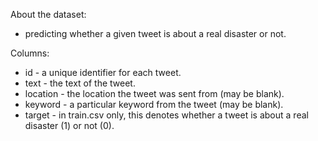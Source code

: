 About the dataset:
- predicting whether a given tweet is about a real disaster or not. 

Columns:
- id - a unique identifier for each tweet.
- text - the text of the tweet.
- location - the location the tweet was sent from (may be blank).
- keyword - a particular keyword from the tweet (may be blank).
- target - in train.csv only, this denotes whether a tweet is about a real disaster (1) or not (0).
